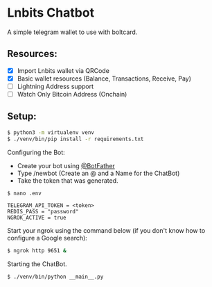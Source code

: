 # Lnbits Chatbot

A simple telegram wallet to use with boltcard.

## Resources:

- [x] Import Lnbits wallet via QRCode
- [x] Basic wallet resources (Balance, Transactions, Receive, Pay)
- [ ] Lightning Address support
- [ ] Watch Only Bitcoin Address (Onchain)

## Setup:

```bash
$ python3 -m virtualenv venv
$ ./venv/bin/pip install -r requirements.txt
```

Configuring the Bot:
- Create your bot using [@BotFather](https://t.me/BotFather)
- Type /newbot (Create an @ and a Name for the ChatBot)
- Take the token that was generated.

```bash
$ nano .env
```
```env
TELEGRAM_API_TOKEN = <token>
REDIS_PASS = "password"
NGROK_ACTIVE = true
```

Start your ngrok using the command below (if you don't know how to configure a Google search):
```bash
$ ngrok http 9651 &
```

Starting the ChatBot.
```bash
$ ./venv/bin/python __main__.py
```
